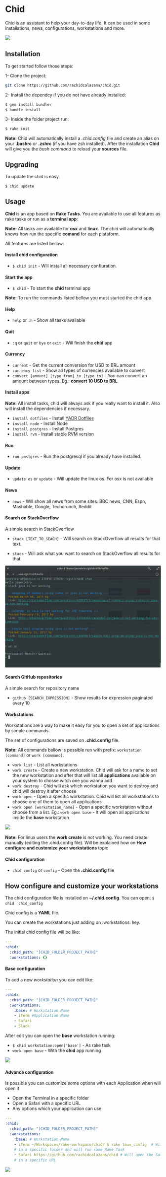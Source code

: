 # Chid
Chid is an assistant to help your day-to-day life. It can be used in some 
installations, news, configurations, workstations and more.

![](http://g.recordit.co/pKS2oKCUuU.gif)

## Installation

To get started follow those steps:

1- Clone the project:

```bash
git clone https://github.com/rachidcalazans/chid.git
```

2- Install the dependcy if you do not have already installed:

```bash
$ gem install bundler
$ bundle install
```

3- Inside the folder project run:

```bash
$ rake init
```

**Note:** Chid will automatically install a *.chid.config* file and create an 
alias on your **.bashrc** or **.zshrc** (if you have zsh installed). After the 
installation **Chid** will give you the *bash command* to reload your **sources**
file.

## Upgrading

To update the chid is easy.

```bash
$ chid update
```

## Usage

**Chid** is an app based on **Rake Tasks**. You are available to use all features 
as rake tasks or run as a **terminal app**:

**Note:** All tasks are available for **osx** and **linux**. The *chid* will automatically 
knows how run the specific **comand** for each plataform.

All features are listed bellow:  

#### Install chid configuration

* `$ chid init` - Will install all necessary confiuration.

#### Start the app

* `$ chid` - To start the **chid** terminal app

**Note:** To run the commands listed bellow you must started the chid app.

#### Help

* `help` or `:h` - Show all tasks available

#### Quit

* `:q` or `quit` or `bye` or `exit` - Will finish the **chid** app

#### Currency

* `current` - Get the current conversion for USD to BRL amount
* `currency list` - Show all types of currencies available to convert
* `convert [amount] [type_from] to [type_to]` - You can convert an amount between 
types. Eg.: **convert 10 USD to BRL**

#### Install apps

**Note:** All install tasks, chid will always ask if you really want to install it. Also 
will install the dependencies if necessary.

* `install dotfiles` - Install [YADR Dotfiles](https://github.com/skwp/dotfiles)
* `install node` - Install Node
* `install postgres` - Install Postgres
* `install rvm` - Install stable RVM version

#### Run

* `run postgres` - Run the postgresql if you already have installed.

#### Update

* `update os` or `update` - Will update the linux os. For osx is not available


#### News

* `news` - Will show all news from some sites. BBC news, CNN, Espn, 
Mashable, Google, Techcrunch, Reddit

#### Search on StackOverflow

A simple search in StackOverflow 

* `stack [TEXT_TO_SEACH]` - Will search on StackOverflow all results for that 
text.

* `stack` - Will ask what you want to search on StackOverflow all results for that 
    
<p align="left">
  <img src="etc/img/stack.png" alt="stack sample" />
</p>

#### Search GitHub repositories

A simple search for repository name

* `github [SEARCH_EXPRESSION]` - Show results for expression paginated every 10
    
#### Workstations

Workstations are a way to make it easy for you to open a set of applications by 
simple commands.

The set of configurations are saved on **.chid.config** file.

**Note:** All commands bellow is possible run with prefix: `workstation [command]` 
or `work [command]`.

* `work list` - List all workstations
* `work create` - Create a new workstation. Chid will ask for a name to set the 
new workstation and after that will list all **applications** available on your 
system to chosse witch one you wanna add
* `work destroy` - Chid will ask which workstation you want to destroy and chid 
will destroy it after choose
* `work open` - Open a specific workstation. Chid will list all workstations to 
choose one of them to open all applications
* `work open [workstation_name]` - Open a specific workstation without choose 
from a list. Eg.: `work open base` - It will open all applications inside the 
**base** workstation

![](http://g.recordit.co/WFqNuxORRd.gif)

**Note:** For linux users the **work create** is not working. You need create 
manually (editing the .chid.config file). Will be explained how on
**How configure and customize your workstations** topic

#### Chid configuration

* `chid config` or `config` - Open the **.chid.config** file

## How configure and customize your workstations

The chid configuration file is installed on **~/.chid.config**. You can open: `$ chid 
chid_config`

Chid config is a **YAML** file.

You can create the workstations just adding on :workstations: key.

The initial chid config file will be like:

```YAML
---
:chid:
  :chid_path: "[CHID_FOLDER_PROJECT_PATH]"
  :workstations: {}
```

#### Base configuration

To add a new *workstation* you can edit like:

```YAML
---
:chid:
  :chid_path: "[CHID_FOLDER_PROJECT_PATH]"
  :workstations:
    :base: # Workstation Name
    - iTerm #Application Name
    - Safari
    - Slack
```

After edit you can open the **base** workstation running:

* `$ chid workstation:open['base']` - As rake task
* `work open base` - With the **chid** app running

![](http://g.recordit.co/VqTjUsQ9fy.gif)

#### Advance configuration

Is possible you can customize some options with each Application when will open it

 - Open the Terminal in a specific folder  
 - Open a Safari with a specific URL
 - Any options which your application can use

```YAML
---
:chid:
  :chid_path: "[CHID_FOLDER_PROJECT_PATH]"
  :workstations:
    :base: # Workstation Name
    - iTerm ~/Workspaces/rake-workspace/chid/ & rake tmux_config  # Will open 
    # in a specific folder and will run some Rake Task
    - Safari https://github.com/rachidcalazans/chid # Will open the Safari 
    # in a specific URL
```

![](http://g.recordit.co/40rFYBBR1t.gif)

